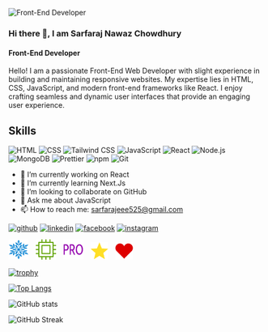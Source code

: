 ![Front-End Developer](https://media.licdn.com/dms/image/D4D16AQGvFclMTZTHhw/profile-displaybackgroundimage-shrink_350_1400/0/1714713201257?e=1725494400&v=beta&t=jU7xIGE7sT76nxsdiRCLLK1sBRSime_quw5EmPm5wvQ)


### Hi there 👋, I am Sarfaraj Nawaz Chowdhury
#### Front-End Developer

Hello! I am a passionate Front-End Web Developer with slight experience in building and maintaining responsive websites. My expertise lies in HTML, CSS, JavaScript, and modern front-end frameworks like React. I enjoy crafting seamless and dynamic user interfaces that provide an engaging user experience.

## Skills
![HTML](https://img.shields.io/badge/-HTML5-E34F26?style=for-the-badge&logo=html5&logoColor=white)
![CSS](https://img.shields.io/badge/-CSS3-1572B6?style=for-the-badge&logo=css3&logoColor=white)
![Tailwind CSS](https://img.shields.io/badge/-Tailwind%20CSS-38B2AC?style=for-the-badge&logo=tailwind-css&logoColor=white)
![JavaScript](https://img.shields.io/badge/-JavaScript-F7DF1E?style=for-the-badge&logo=javascript&logoColor=black)
![React](https://img.shields.io/badge/-React-61DAFB?style=for-the-badge&logo=react&logoColor=black)
![Node.js](https://img.shields.io/badge/-Node.js-339933?style=for-the-badge&logo=node.js&logoColor=white)
![MongoDB](https://img.shields.io/badge/-MongoDB-13aa52?style=for-the-badge&logo=mongodb&logoColor=white)
![Prettier](https://img.shields.io/badge/-Prettier-F7B93E?style=for-the-badge&logo=prettier&logoColor=white)
![npm](https://img.shields.io/badge/-npm-CB3837?style=for-the-badge&logo=npm&logoColor=white)
![Git](https://img.shields.io/badge/-Git-F05032?style=for-the-badge&logo=git&logoColor=white)
 

- 🔭 I’m currently working on React 
- 🌱 I’m currently learning Next.Js 
- 👯 I’m looking to collaborate on GitHub 
- 💬 Ask me about JavaScript 
- 📫 How to reach me: sarfarajeee525@gmail.com 


[<img src='https://cdn.jsdelivr.net/npm/simple-icons@3.0.1/icons/github.svg' alt='github' height='40'>](https://github.com/Sarfaraj525)  [<img src='https://cdn.jsdelivr.net/npm/simple-icons@3.0.1/icons/linkedin.svg' alt='linkedin' height='40'>](https://www.linkedin.com/in/sarfaraj-nawaz-chowdhury/)  [<img src='https://cdn.jsdelivr.net/npm/simple-icons@3.0.1/icons/facebook.svg' alt='facebook' height='40'>](https://www.facebook.com/sarfaraj.nawaz.chowdhury525)  [<img src='https://cdn.jsdelivr.net/npm/simple-icons@3.0.1/icons/instagram.svg' alt='instagram' height='40'>](https://www.instagram.com/sarfaraj_nawaz_chowdhury/)  

<a href='https://archiveprogram.github.com/'><img src='https://raw.githubusercontent.com/acervenky/animated-github-badges/master/assets/acbadge.gif' width='40' height='40'></a> <a href='https://docs.github.com/en/developers'><img src='https://raw.githubusercontent.com/acervenky/animated-github-badges/master/assets/devbadge.gif' width='40' height='40'></a> <a href='https://github.com/pricing'><img src='https://raw.githubusercontent.com/acervenky/animated-github-badges/master/assets/pro.gif' width='40' height='40'></a> <a href='https://stars.github.com/'><img src='https://raw.githubusercontent.com/acervenky/animated-github-badges/master/assets/starbadge.gif' width='35' height='35'></a> <a href='https://docs.github.com/en/github/supporting-the-open-source-community-with-github-sponsors'><img src='https://raw.githubusercontent.com/acervenky/animated-github-badges/master/assets/sponsorbadge.gif' width='35' height='35'></a> 

[![trophy](https://github-profile-trophy.vercel.app/?username=Sarfaraj525)](https://github.com/ryo-ma/github-profile-trophy)

[![Top Langs](https://github-readme-stats.vercel.app/api/top-langs/?username=Sarfaraj525)](https://github.com/anuraghazra/github-readme-stats)

![GitHub stats](https://github-readme-stats.vercel.app/api?username=Sarfaraj525&show_icons=true&count_private=true)  

![GitHub Streak](https://streak-stats.demolab.com/?user=Sarfaraj525&theme=radical&hide_border=true)


